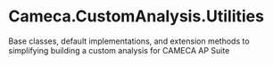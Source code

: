 # Cameca.CustomAnalysis.Utilities

Base classes, default implementations, and extension methods to simplifying building a custom analysis for CAMECA AP Suite 